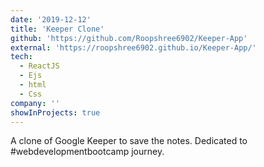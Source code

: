 ```yaml
---
date: '2019-12-12'
title: 'Keeper Clone'
github: 'https://github.com/Roopshree6902/Keeper-App'
external: 'https://roopshree6902.github.io/Keeper-App/'
tech:
  - ReactJS
  - Ejs
  - html
  - Css
company: ''
showInProjects: true
---
```


A clone of Google Keeper to save the notes. Dedicated to #webdevelopmentbootcamp journey.
